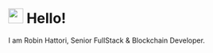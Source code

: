 # <img src="https://raw.githubusercontent.com/MartinHeinz/MartinHeinz/master/wave.gif" width="30px"> Hello!
<p style="font-size: '18px';">I am Robin Hattori, Senior FullStack & Blockchain Developer.</p>
